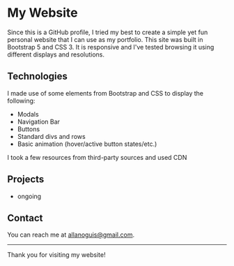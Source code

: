 # My Website

Since this is a GitHub profile, I tried my best to create a simple yet fun personal website that I can use as my portfolio. 
This site was built in Bootstrap 5 and CSS 3. It is responsive and I've tested browsing it using different displays and resolutions.

## Technologies

I made use of some elements from Bootstrap and CSS to display the following:
- Modals
- Navigation Bar
- Buttons
- Standard divs and rows
- Basic animation (hover/active button states/etc.)

I took a few resources from third-party sources and used CDN

## Projects

- ongoing

## Contact

You can reach me at allanoguis@gmail.com.

---

Thank you for visiting my website!
